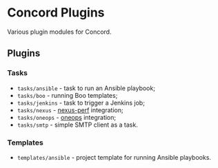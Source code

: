 # Concord Plugins

Various plugin modules for Concord.

## Plugins

### Tasks

- `tasks/ansible` - task to run an Ansible playbook;
- `tasks/boo` - running Boo templates;
- `tasks/jenkins` - task to trigger a Jenkins job;
- `tasks/nexus` - [nexus-perf](https://github.com/takari/nexus-perf) integration;
- `tasks/oneops` - [oneops](http://www.oneops.com/) integration;
- `tasks/smtp` - simple SMTP client as a task.

### Templates

- `templates/ansible` - project template for running Ansible playbooks.